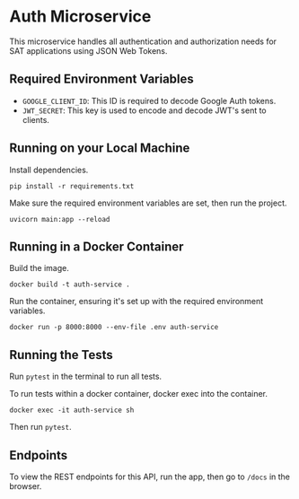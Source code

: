 # Auth Microservice
This microservice handles all authentication and authorization needs for SAT applications using JSON Web Tokens.

## Required Environment Variables
- `GOOGLE_CLIENT_ID`: This ID is required to decode Google Auth tokens.
- `JWT_SECRET`: This key is used to encode and decode JWT's sent to clients.

## Running on your Local Machine
Install dependencies.
```
pip install -r requirements.txt
```

Make sure the required environment variables are set, then run the project.
```
uvicorn main:app --reload
```

## Running in a Docker Container
Build the image.
```
docker build -t auth-service .
```

Run the container, ensuring it's set up with the required environment variables.
```
docker run -p 8000:8000 --env-file .env auth-service
```

## Running the Tests
Run `pytest` in the terminal to run all tests.

To run tests within a docker container, docker exec into the container.
```
docker exec -it auth-service sh
```
Then run `pytest`.

## Endpoints
To view the REST endpoints for this API, run the app, then go to `/docs` in the browser.